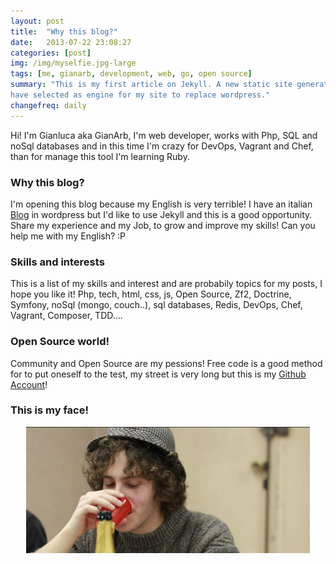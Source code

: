 ```yaml
---
layout: post
title:  "Why this blog?"
date:   2013-07-22 23:08:27
categories: [post]
img: /img/myselfie.jpg-large
tags: [me, gianarb, development, web, go, open source]
summary: "This is my first article on Jekyll. A new static site generator that I
have selected as engine for my site to replace wordpress."
changefreq: daily
---
```


Hi! I'm Gianluca aka GianArb, I'm web developer, works with Php, SQL and noSql
databases and in this time I'm crazy for DevOps, Vagrant and Chef, than for
manage this tool I'm learning Ruby.

### Why this blog?
I'm opening this blog because my English is very terrible! I have an italian
[Blog](http://gianarb.it) in wordpress but I'd like to use Jekyll and this is a
good opportunity.  Share my experience and my Job, to grow and improve my
skills! Can you help me with my English? :P

### Skills and interests
This is a list of my skills and interest and are probabily topics for my posts,
I hope you like it!  Php, tech, html, css, js, Open Source, Zf2, Doctrine,
Symfony, noSql (mongo, couch..), sql databases, Redis, DevOps, Chef, Vagrant,
Composer, TDD....

### Open Source world!
Community and Open Source are my pessions! Free code is a good method for to put
oneself to the test, my street is very long but this is my [Github
Account](http://github.com/GianArb)!

### This is my face!
<div style="text-align:center;">
<img src="/img/posts/2013-07-19-why-this-blog.png" width="90%" />
</div>
